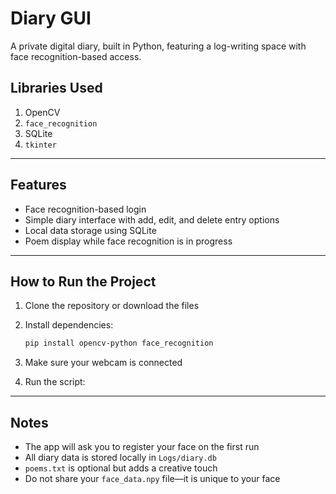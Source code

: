 # Diary GUI

A private digital diary, built in Python, featuring a log-writing space with face recognition-based access.

## Libraries Used

1. OpenCV  
2. `face_recognition`  
3. SQLite  
4. `tkinter`

---

## Features

- Face recognition-based login  
- Simple diary interface with add, edit, and delete entry options  
- Local data storage using SQLite  
- Poem display while face recognition is in progress

---

## How to Run the Project

1. Clone the repository or download the files  
2. Install dependencies:

   ```bash
   pip install opencv-python face_recognition
   ```

3. Make sure your webcam is connected  
4. Run the script:

---

## Notes

- The app will ask you to register your face on the first run  
- All diary data is stored locally in `Logs/diary.db`  
- `poems.txt` is optional but adds a creative touch  
- Do not share your `face_data.npy` file—it is unique to your face


